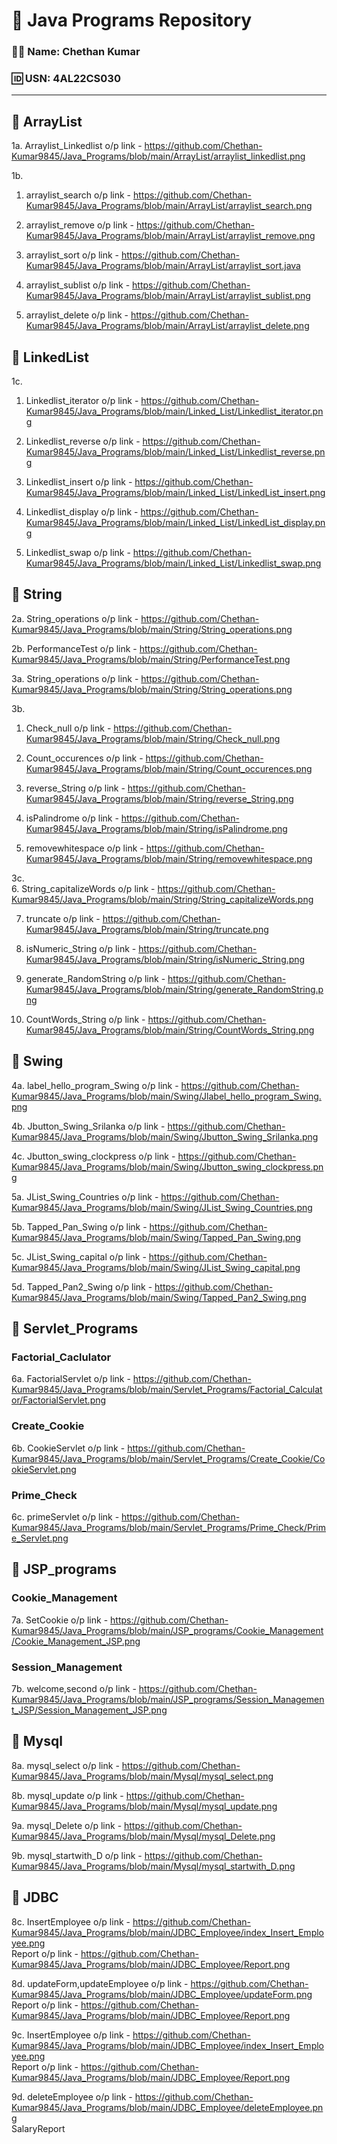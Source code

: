 # 📘 Java Programs Repository

### 👨‍💻 Name: Chethan Kumar  
### 🆔 USN: 4AL22CS030

---

## 📂 ArrayList
1a. Arraylist_Linkedlist o/p link - https://github.com/Chethan-Kumar9845/Java_Programs/blob/main/ArrayList/arraylist_linkedlist.png  

1b.  
1. arraylist_search o/p link - https://github.com/Chethan-Kumar9845/Java_Programs/blob/main/ArrayList/arraylist_search.png  


2. arraylist_remove o/p link - https://github.com/Chethan-Kumar9845/Java_Programs/blob/main/ArrayList/arraylist_remove.png 


3. arraylist_sort o/p link - https://github.com/Chethan-Kumar9845/Java_Programs/blob/main/ArrayList/arraylist_sort.java  


4. arraylist_sublist o/p link - https://github.com/Chethan-Kumar9845/Java_Programs/blob/main/ArrayList/arraylist_sublist.png  


5. arraylist_delete o/p link - https://github.com/Chethan-Kumar9845/Java_Programs/blob/main/ArrayList/arraylist_delete.png  


## 📂 LinkedList  
1c.  
1. Linkedlist_iterator o/p link - https://github.com/Chethan-Kumar9845/Java_Programs/blob/main/Linked_List/Linkedlist_iterator.png 


2. Linkedlist_reverse o/p link - https://github.com/Chethan-Kumar9845/Java_Programs/blob/main/Linked_List/Linkedlist_reverse.png 


3. Linkedlist_insert o/p link - https://github.com/Chethan-Kumar9845/Java_Programs/blob/main/Linked_List/LinkedList_insert.png  


4. Linkedlist_display o/p link - https://github.com/Chethan-Kumar9845/Java_Programs/blob/main/Linked_List/LinkedList_display.png  


5. Linkedlist_swap o/p link - https://github.com/Chethan-Kumar9845/Java_Programs/blob/main/Linked_List/Linkedlist_swap.png  


## 📂 String
2a. String_operations o/p link - https://github.com/Chethan-Kumar9845/Java_Programs/blob/main/String/String_operations.png  

2b. PerformanceTest o/p link - https://github.com/Chethan-Kumar9845/Java_Programs/blob/main/String/PerformanceTest.png  

3a. String_operations o/p link - https://github.com/Chethan-Kumar9845/Java_Programs/blob/main/String/String_operations.png 

3b.  
1. Check_null o/p link - https://github.com/Chethan-Kumar9845/Java_Programs/blob/main/String/Check_null.png

2. Count_occurences o/p link - https://github.com/Chethan-Kumar9845/Java_Programs/blob/main/String/Count_occurences.png

3. reverse_String o/p link - https://github.com/Chethan-Kumar9845/Java_Programs/blob/main/String/reverse_String.png

4. isPalindrome o/p link - https://github.com/Chethan-Kumar9845/Java_Programs/blob/main/String/isPalindrome.png

5. removewhitespace o/p link - https://github.com/Chethan-Kumar9845/Java_Programs/blob/main/String/removewhitespace.png

3c.  
6. String_capitalizeWords o/p link - https://github.com/Chethan-Kumar9845/Java_Programs/blob/main/String/String_capitalizeWords.png   
 
7. truncate o/p link - https://github.com/Chethan-Kumar9845/Java_Programs/blob/main/String/truncate.png 

8. isNumeric_String o/p link - https://github.com/Chethan-Kumar9845/Java_Programs/blob/main/String/isNumeric_String.png

9. generate_RandomString o/p link - https://github.com/Chethan-Kumar9845/Java_Programs/blob/main/String/generate_RandomString.png

10. CountWords_String o/p link - https://github.com/Chethan-Kumar9845/Java_Programs/blob/main/String/CountWords_String.png


## 📂 Swing
4a. label_hello_program_Swing o/p link - https://github.com/Chethan-Kumar9845/Java_Programs/blob/main/Swing/Jlabel_hello_program_Swing.png  

4b. Jbutton_Swing_Srilanka o/p link - https://github.com/Chethan-Kumar9845/Java_Programs/blob/main/Swing/Jbutton_Swing_Srilanka.png

4c. Jbutton_swing_clockpress o/p link - https://github.com/Chethan-Kumar9845/Java_Programs/blob/main/Swing/Jbutton_swing_clockpress.png

5a. JList_Swing_Countries o/p link - https://github.com/Chethan-Kumar9845/Java_Programs/blob/main/Swing/JList_Swing_Countries.png

5b. Tapped_Pan_Swing o/p link - https://github.com/Chethan-Kumar9845/Java_Programs/blob/main/Swing/Tapped_Pan_Swing.png

5c. JList_Swing_capital o/p link - https://github.com/Chethan-Kumar9845/Java_Programs/blob/main/Swing/JList_Swing_capital.png

5d. Tapped_Pan2_Swing o/p link - https://github.com/Chethan-Kumar9845/Java_Programs/blob/main/Swing/Tapped_Pan2_Swing.png


## 📂 Servlet_Programs
   ### Factorial_Caclulator
   6a. FactorialServlet o/p link - https://github.com/Chethan-Kumar9845/Java_Programs/blob/main/Servlet_Programs/Factorial_Calculator/FactorialServlet.png

   ### Create_Cookie
   6b. CookieServlet o/p link - https://github.com/Chethan-Kumar9845/Java_Programs/blob/main/Servlet_Programs/Create_Cookie/CookieServlet.png

   ### Prime_Check
   6c. primeServlet o/p link - https://github.com/Chethan-Kumar9845/Java_Programs/blob/main/Servlet_Programs/Prime_Check/Prime_Servlet.png

## 📂 JSP_programs 
  ### Cookie_Management
  7a. SetCookie o/p link - https://github.com/Chethan-Kumar9845/Java_Programs/blob/main/JSP_programs/Cookie_Management/Cookie_Management_JSP.png

  ### Session_Management
  7b. welcome,second o/p link - https://github.com/Chethan-Kumar9845/Java_Programs/blob/main/JSP_programs/Session_Management_JSP/Session_Management_JSP.png

 ## 📂 Mysql
  8a. mysql_select o/p link - https://github.com/Chethan-Kumar9845/Java_Programs/blob/main/Mysql/mysql_select.png

  8b. mysql_update o/p link - https://github.com/Chethan-Kumar9845/Java_Programs/blob/main/Mysql/mysql_update.png

  9a. mysql_Delete o/p link - https://github.com/Chethan-Kumar9845/Java_Programs/blob/main/Mysql/mysql_Delete.png

  9b. mysql_startwith_D o/p link - https://github.com/Chethan-Kumar9845/Java_Programs/blob/main/Mysql/mysql_startwith_D.png

   ## 📂 JDBC
8c. InsertEmployee o/p link - https://github.com/Chethan-Kumar9845/Java_Programs/blob/main/JDBC_Employee/index_Insert_Employee.png  
    Report o/p link - https://github.com/Chethan-Kumar9845/Java_Programs/blob/main/JDBC_Employee/Report.png  

8d. updateForm,updateEmployee o/p link - https://github.com/Chethan-Kumar9845/Java_Programs/blob/main/JDBC_Employee/updateForm.png
    Report o/p link - https://github.com/Chethan-Kumar9845/Java_Programs/blob/main/JDBC_Employee/Report.png 

9c. InsertEmployee o/p link - https://github.com/Chethan-Kumar9845/Java_Programs/blob/main/JDBC_Employee/index_Insert_Employee.png  
    Report o/p link - https://github.com/Chethan-Kumar9845/Java_Programs/blob/main/JDBC_Employee/Report.png  

9d. deleteEmployee o/p link - https://github.com/Chethan-Kumar9845/Java_Programs/blob/main/JDBC_Employee/deleteEmployee.png  
    SalaryReport



   









